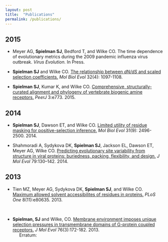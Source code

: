 ```yaml
---
layout: post
title:  "Publications"
permalink: /publications/
---
```



## 2015

+ Meyer AG, **Spielman SJ**,  Bedford T, and Wilke CO. The time dependence of evolutionary metrics
during the 2009 pandemic influenza virus outbreak.  *Virus Evolution.* In Press.
<a href="https://github.com/wilkelab/influenza_pH1N1_timecourse" class="info-link"><span class="fa fa-github"></a>


+ **Spielman SJ** and Wilke CO. [The relationship between *dN/dS* and scaled selection coefficients.](http://mbe.oxfordjournals.org/content/32/4/1097) *Mol Biol Evol* 32(4): 1097-1108.
<a href="http://github.com/clauswilke/Omega_Mutsel" class="info-link"><span class="fa fa-github"></a>
<a href="/files/SpielmanWilke2015_MBE.pdf" class="info-link"><span class="fa fa-file-pdf-o"></a>


+ **Spielman SJ**, Kumar K, and Wilke CO. [Comprehensive, structurally-curated alignment and phylogeny of vertebrate biogenic amine receptors.](http://dx.doi.org/10.7717/peerj.773) *PeerJ* 3:e773. 2015.
<a href="http://github.com/sjspielman/amine_receptors" class="info-link"><span class="fa fa-github"></a>
<a href="/files/SpielmanKumarWilke2015_PeerJ.pdf" class="info-link"><span class="fa fa-file-pdf-o"></a>


## 2014


+ **Spielman SJ**, Dawson ET, and Wilke CO. [Limited utility of residue masking for positive-selection inference.](http://mbe.oxfordjournals.org/content/31/9/2496.long) *Mol Biol Evol* 31(9): 2496-2500. 2014.
<a href="http://github.com/sjspielman/alignment_filtering" class="info-link"><span class="fa fa-github"></a>
<a href="/files/SpielmanDawsonWilke2014_MBE.pdf" class="info-link"><span class="fa fa-file-pdf-o"></a>



+ Shahmoradi A, Sydykova DK, **Spielman SJ**, Jackson EL, Dawson ET, Meyer AG, Wilke CO. [Predicting evolutionary site variability from structure in viral proteins: buriedness, packing, flexibility, and design.](http://dx.doi.org/10.1007/s00239-014-9644-x) *J Mol Evol* 79:130–142. 2014.
<a href="https://github.com/clauswilke/structural_prediction_of_ER" class="info-link"><span class="fa fa-github"></a>
<a href="/files/Shahmoradietal2014_JME.pdf" class="info-link"><span class="fa fa-file-pdf-o"></a>



## 2013

+ Tien MZ, Meyer AG, Sydykova DK, **Spielman SJ**, and Wilke CO. [Maximum allowed solvent accessibilites of residues in proteins.](http://journals.plos.org/plosone/article?id=10.1371/journal.pone.0080635) *PLoS One* 8(11):e80635. 2013. 
<a href="/files/Tienetal2013_PLoSONE.pdf" class="info-link"><span class="fa fa-file-pdf-o"></a>


<br>

+ **Spielman, SJ** and Wilke, CO. [Membrane environment imposes unique selection pressures in transmembrane domains of G-protein coupled receptors.](http://link.springer.com/article/10.1007%2Fs00239-012-9538-8) *J Mol Evol* 76(3):172-182. 2013.
<a href="/files/SpielmanWilke2013_JME.pdf" class="info-link"><span class="fa fa-file-pdf-o"></a>
<br><span style="margin-left:1.5em">Erratum: <a href="/files/SpielmanWilke2013_JME_erratum.pdf" class="info-link"><span class="fa fa-file-pdf-o"></a>

